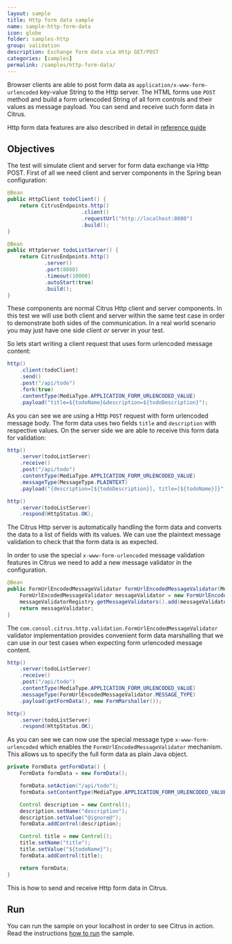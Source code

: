 ```yaml
---
layout: sample
title: Http form data sample
name: sample-http-form-data
icon: globe
folder: samples-http
group: validation
description: Exchange form data via Http GET/POST
categories: [samples]
permalink: /samples/http-form-data/
---
```


Browser clients are able to post form data as `application/x-www-form-urlencoded` key-value String to the Http server. The HTML forms use `POST` method and build a
form urlencoded String of all form controls and their values as message payload. You can send and receive such form data in Citrus.

Http form data features are also described in detail in [reference guide][1]

Objectives
---------

The test will simulate client and server for form data exchange via Http POST. First of all we need client and server components in the Spring bean configuration:

```java
@Bean
public HttpClient todoClient() {
    return CitrusEndpoints.http()
                        .client()
                        .requestUrl("http://localhost:8080")
                        .build();
}

@Bean
public HttpServer todoListServer() {
    return CitrusEndpoints.http()
            .server()
            .port(8080)
            .timeout(10000)
            .autoStart(true)
            .build();
}
```

These components are normal Citrus Http client and server components. In this test we will use both client and server within the same test case in order to demonstrate both sides
of the communication. In a real world scenario you may just have one side client *or* server in your test. 

So lets start writing a client request that uses form urlencoded message content:

```java
http()
    .client(todoClient)
    .send()
    .post("/api/todo")
    .fork(true)
    .contentType(MediaType.APPLICATION_FORM_URLENCODED_VALUE)
    .payload("title=${todoName}&description=${todoDescription}");
```

As you can see we are using a Http `POST` request with form urlencoded message body. The form data uses two fields `title` and `description` with respective values. On the server side we are able 
to receive this form data for validation:

```java
http()
    .server(todoListServer)
    .receive()
    .post("/api/todo")
    .contentType(MediaType.APPLICATION_FORM_URLENCODED_VALUE)
    .messageType(MessageType.PLAINTEXT)
    .payload("{description=[${todoDescription}], title=[${todoName}]}");

http()
    .server(todoListServer)
    .respond(HttpStatus.OK);
```

The Citrus Http server is automatically handling the form data and converts the data to a list of fields with its values. We can use the plaintext message validation to check that the form data is
as expected. 

In order to use the special `x-www-form-urlencoded` message validation features in Citrus we need to add a new message validator in the configuration.

```java
@Bean
public FormUrlEncodedMessageValidator formUrlEncodedMessageValidator(MessageValidatorRegistry messageValidatorRegistry) {
    FormUrlEncodedMessageValidator messageValidator = new FormUrlEncodedMessageValidator();
    messageValidatorRegistry.getMessageValidators().add(messageValidator);
    return messageValidator;
}
```

The `com.consol.citrus.http.validation.FormUrlEncodedMessageValidator` validator implementation provides convenient form data marshalling that we can use in our test cases when expecting form urlencoded message content.

```java
http()
    .server(todoListServer)
    .receive()
    .post("/api/todo")
    .contentType(MediaType.APPLICATION_FORM_URLENCODED_VALUE)
    .messageType(FormUrlEncodedMessageValidator.MESSAGE_TYPE)
    .payload(getFormData(), new FormMarshaller());

http()
    .server(todoListServer)
    .respond(HttpStatus.OK);
```

As you can see we can now use the special message type `x-www-form-urlencoded` which enables the `FormUrlEncodedMessageValidator` mechanism. This allows us to specify the full form data as plain Java object.

```java
private FormData getFormData() {
    FormData formData = new FormData();

    formData.setAction("/api/todo");
    formData.setContentType(MediaType.APPLICATION_FORM_URLENCODED_VALUE);

    Control description = new Control();
    description.setName("description");
    description.setValue("@ignore@");
    formData.addControl(description);

    Control title = new Control();
    title.setName("title");
    title.setValue("${todoName}");
    formData.addControl(title);

    return formData;
}
```

This is how to send and receive Http form data in Citrus.
                
Run
---------

You can run the sample on your localhost in order to see Citrus in action. Read the instructions [how to run](/samples/run/) the sample.

 [1]: https://citrusframework.org/citrus/reference/html#http
